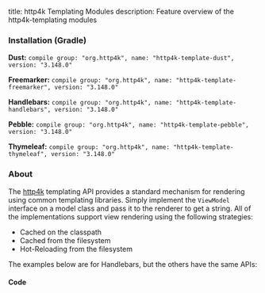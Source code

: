 title: http4k Templating Modules
description: Feature overview of the http4k-templating modules

### Installation (Gradle)
**Dust:** ```compile group: "org.http4k", name: "http4k-template-dust", version: "3.148.0"```

**Freemarker:** ```compile group: "org.http4k", name: "http4k-template-freemarker", version: "3.148.0"```

**Handlebars:** ```compile group: "org.http4k", name: "http4k-template-handlebars", version: "3.148.0"```

**Pebble:** ```compile group: "org.http4k", name: "http4k-template-pebble", version: "3.148.0"```

**Thymeleaf:** ```compile group: "org.http4k", name: "http4k-template-thymeleaf", version: "3.148.0"```

### About
The [http4k] templating API provides a standard mechanism for rendering using common templating libraries. Simply implement the `ViewModel` interface on a model class and pass it to the renderer to get a string. All of the implementations support view rendering using the following strategies:

* Cached on the classpath
* Cached from the filesystem
* Hot-Reloading from the filesystem

The examples below are for Handlebars, but the others have the same APIs:

#### Code  [<img class="octocat"/>](https://github.com/http4k/http4k/blob/master/src/docs/guide/modules/templating/example.kt)

 <script src="https://gist-it.appspot.com/https://github.com/http4k/http4k/blob/master/src/docs/guide/modules/templating/example.kt"></script>

[http4k]: https://http4k.org
